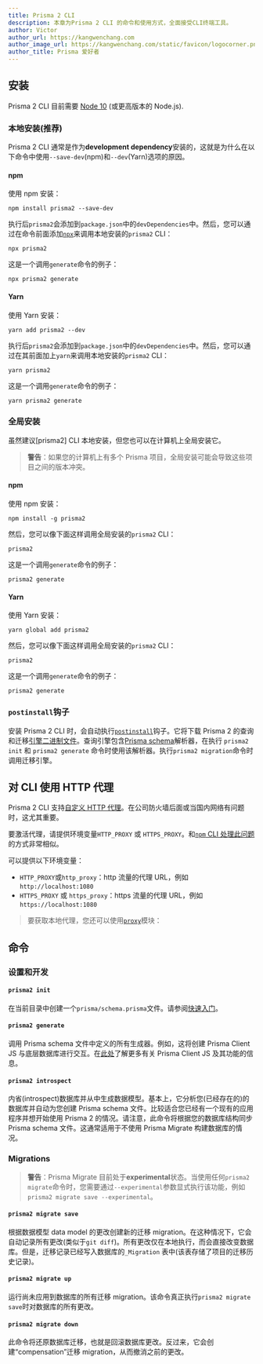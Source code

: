 ```yaml
---
title: Prisma 2 CLI
description: 本章为Prisma 2 CLI 的命令和使用方式，全面接受CLI终端工具。
author: Victor
author_url: https://kangwenchang.com
author_image_url: https://kangwenchang.com/static/favicon/logocorner.png
author_title: Prisma 爱好者
---
```


## 安装

Prisma 2 CLI 目前需要 [Node 10](https://nodejs.org/en/download/releases/) (或更高版本的 Node.js).

### 本地安装(推荐)

Prisma 2 CLI 通常是作为**development dependency**安装的，这就是为什么在以下命令中使用`--save-dev`(npm)和`--dev`(Yarn)选项的原因。

#### npm

使用 npm 安装：

```
npm install prisma2 --save-dev
```

执行后`prisma2`会添加到`package.json`中的`devDependencies`中。然后，您可以通过在命令前面添加[`npx`](https://github.com/npm/npx#readme)来调用本地安装的`prisma2` CLI：

```
npx prisma2
```

这是一个调用`generate`命令的例子：

```
npx prisma2 generate
```

#### Yarn

使用 Yarn 安装：

```
yarn add prisma2 --dev
```

执行后`prisma2`会添加到`package.json`中的`devDependencies`中。然后，您可以通过在其前面加上`yarn`来调用本地安装的`prisma2` CLI：

```
yarn prisma2
```

这是一个调用`generate`命令的例子：

```
yarn prisma2 generate
```

### 全局安装

虽然建议[prisma2] CLI 本地安装，但您也可以在计算机上全局安装它。

> **警告**：如果您的计算机上有多个 Prisma 项目，全局安装可能会导致这些项目之间的版本冲突。

#### npm

使用 npm 安装：

```
npm install -g prisma2
```

然后，您可以像下面这样调用全局安装的`prisma2` CLI：

```
prisma2
```

这是一个调用`generate`命令的例子：

```
prisma2 generate
```

#### Yarn

使用 Yarn 安装：

```
yarn global add prisma2
```

然后，您可以像下面这样调用全局安装的`prisma2` CLI：

```
prisma2
```

这是一个调用`generate`命令的例子：

```
prisma2 generate
```

### `postinstall`钩子

安装 Prisma 2 CLI 时，会自动执行[`postinstall`](https://github.com/prisma/prisma2/blob/master/cli/sdk/package.json#L13)钩子。它将下载 Prisma 2 的查询和迁移[引擎二进制文件](https://github.com/prisma/prisma-engine)。查询引擎包含[Prisma schema](./prisma-schema-file.md)解析器，在执行 `prisma2 init` 和 `prisma2 generate` 命令时使用该解析器。执行`prisma2 migration`命令时调用迁移引擎。

## 对 CLI 使用 HTTP 代理

Prisma 2 CLI 支持[自定义 HTTP 代理](https://github.com/prisma/prisma2/issues/506)。在公司防火墙后面或当国内网络有问题时，这尤其重要。

要激活代理，请提供环境变量`HTTP_PROXY` 或 `HTTPS_PROXY`。和[`npm` CLI 处理此问题](https://docs.npmjs.com/misc/config#https-proxy)的方式非常相似。

可以提供以下环境变量：

- `HTTP_PROXY`或`http_proxy`：http 流量的代理 URL，例如`http://localhost:1080`
- `HTTPS_PROXY` 或 `https_proxy`：https 流量的代理 URL，例如 `https://localhost:1080`

> 要获取本地代理，您还可以使用[`proxy`](https://www.npmjs.com/package/proxy)模块：

## 命令

### 设置和开发

#### `prisma2 init`

在当前目录中创建一个`prisma/schema.prisma`文件。请参阅[快速入门](./getting-started/README.md)。

#### `prisma2 generate`

调用 Prisma schema 文件中定义的所有生成器。例如，这将创建 Prisma Client JS 与底层数据库进行交互。在[此处](./prisma-client-js/api.md)了解更多有关 Prisma Client JS 及其功能的信息。

#### `prisma2 introspect`

内省(introspect)数据库并从中生成数据模型。基本上，它分析您(已经存在的)的数据库并自动为您创建 Prisma schema 文件。比较适合您已经有一个现有的应用程序并想开始使用 Prisma 2 的情况。请注意，此命令将根据您的数据库结构同步 Prisma schema 文件。这通常适用于不使用 Prisma Migrate 构建数据库的情况。

### Migrations

> **警告**：Prisma Migrate 目前处于**experimental**状态。当使用任何`prisma2 migrate`命令时，您需要通过`--experimental`参数显式执行该功能，例如`prisma2 migrate save --experimental`。

#### `prisma2 migrate save`

根据数据模型 data model 的更改创建新的迁移 migration。在这种情况下，它会自动记录所有更改(类似于`git diff`)。所有更改仅在本地执行，而会直接改变数据库。但是，迁移记录已经写入数据库的`_Migration` 表中(该表存储了项目的迁移历史记录)。

#### `prisma2 migrate up`

运行尚未应用到数据库的所有迁移 migration。该命令真正执行`prisma2 migrate save`时对数据库的所有更改。

#### `prisma2 migrate down`

此命令将还原数据库迁移，也就是回滚数据库更改。反过来，它会创建“compensation”迁移 migration，从而撤消之前的更改。
